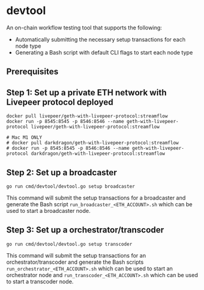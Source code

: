 # devtool

An on-chain workflow testing tool that supports the following:

- Automatically submitting the necessary setup transactions for each node type
- Generating a Bash script with default CLI flags to start each node type

## Prerequisites

## Step 1: Set up a private ETH network with Livepeer protocol deployed

```
docker pull livepeer/geth-with-livepeer-protocol:streamflow
docker run -p 8545:8545 -p 8546:8546 --name geth-with-livepeer-protocol livepeer/geth-with-livepeer-protocol:streamflow

# Mac M1 ONLY
# docker pull darkdragon/geth-with-livepeer-protocol:streamflow
# docker run -p 8545:8545 -p 8546:8546 --name geth-with-livepeer-protocol darkdragon/geth-with-livepeer-protocol:streamflow

```


## Step 2: Set up a broadcaster

`go run cmd/devtool/devtool.go setup broadcaster`

This command will submit the setup transactions for a broadcaster and generate the Bash script
`run_broadcaster_<ETH_ACCOUNT>.sh` which can be used to start a broadcaster node.

## Step 3: Set up a orchestrator/transcoder

`go run cmd/devtool/devtool.go setup transcoder`

This command will submit the setup transactions for an orchestrator/transcoder and generate the Bash scripts 
`run_orchestrator_<ETH_ACCOUNT>.sh` which can be used to start an orchestrator node and `run_transcoder_<ETH_ACCOUNT>.sh` which can be used to start a transcoder node.
